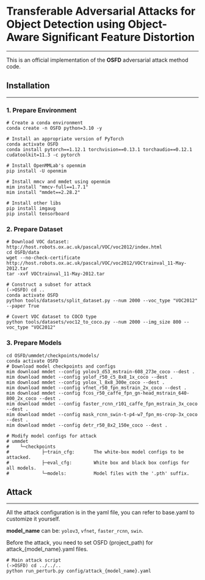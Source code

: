 # Transferable Adversarial Attacks for Object Detection using Object-Aware Significant Feature Distortion

---
This is an official implementation of the **OSFD** adversarial attack method code.

## Installation

---
### 1. Prepare Environment
```shell
# Create a conda environment
conda create -n OSFD python=3.10 -y

# Install an appropriate version of PyTorch
conda activate OSFD
conda install pytorch==1.12.1 torchvision==0.13.1 torchaudio==0.12.1 cudatoolkit=11.3 -c pytorch

# Install OpenMMLab's openmim
pip install -U openmim

# Install mmcv and mmdet using openmim
mim install "mmcv-full==1.7.1"
mim install "mmdet==2.28.2"

# Install other libs
pip install imgaug
pip install tensorboard

```

### 2. Prepare Dataset
```shell
# Download VOC dataset: http://host.robots.ox.ac.uk/pascal/VOC/voc2012/index.html
cd OSFD/data
wget --no-check-certificate http://host.robots.ox.ac.uk/pascal/VOC/voc2012/VOCtrainval_11-May-2012.tar
tar -xvf VOCtrainval_11-May-2012.tar

# Construct a subset for attack
(->OSFD) cd ..
conda activate OSFD
python tools/datasets/split_dataset.py --num 2000 --voc_type "VOC2012" --paper True

# Covert VOC dataset to COCO type
python tools/datasets/voc12_to_coco.py --num 2000 --img_size 800 --voc_type "VOC2012"
```

### 3. Prepare Models
```shell
cd OSFD/ummdet/checkpoints/models/
conda activate OSFD
# Download model checkpoints and configs
mim download mmdet --config yolov3_d53_mstrain-608_273e_coco --dest .
mim download mmdet --config yolof_r50_c5_8x8_1x_coco --dest .
mim download mmdet --config yolox_l_8x8_300e_coco --dest .
mim download mmdet --config vfnet_r50_fpn_mstrain_2x_coco --dest .
mim download mmdet --config fcos_r50_caffe_fpn_gn-head_mstrain_640-800_2x_coco --dest .
mim download mmdet --config faster_rcnn_r101_caffe_fpn_mstrain_3x_coco --dest .
mim download mmdet --config mask_rcnn_swin-t-p4-w7_fpn_ms-crop-3x_coco --dest .
mim download mmdet --config detr_r50_8x2_150e_coco --dest .

# Modify model configs for attack
# ummdet
#    └─checkpoints
#            ├─train_cfg:       The white-box model configs to be attacked.
#            ├─eval_cfg:        White box and black box configs for all models.
#            └─models:          Model files with the '.pth' suffix.

```



## Attack

---
All the attack configuration is in the yaml file, you can refer to base.yaml to customize it yourself. 

**model_name** can be: `yolov3`, `vfnet`, `faster_rcnn`, `swin`.

Before the attack, you need to set OSFD (project_path) for attack_{model_name}.yaml files.
```shell
# Main attack script
(->OSFD) cd ../../..
python run_perturb.py config/attack_{model_name}.yaml
```